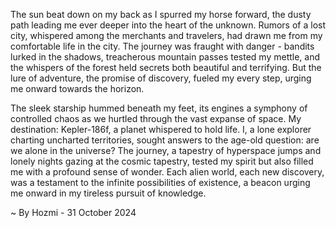 
The sun beat down on my back as I spurred my horse forward, the dusty path leading me ever deeper into the heart of the unknown. Rumors of a lost city, whispered among the merchants and travelers, had drawn me from my comfortable life in the city. The journey was fraught with danger - bandits lurked in the shadows, treacherous mountain passes tested my mettle, and the whispers of the forest held secrets both beautiful and terrifying. But the lure of adventure, the promise of discovery, fueled my every step, urging me onward towards the horizon.

The sleek starship hummed beneath my feet, its engines a symphony of controlled chaos as we hurtled through the vast expanse of space. My destination: Kepler-186f, a planet whispered to hold life. I, a lone explorer charting uncharted territories, sought answers to the age-old question: are we alone in the universe?  The journey, a tapestry of hyperspace jumps and lonely nights gazing at the cosmic tapestry, tested my spirit but also filled me with a profound sense of wonder. Each alien world, each new discovery, was a testament to the infinite possibilities of existence, a beacon urging me onward in my tireless pursuit of knowledge. 

~ By Hozmi - 31 October 2024

